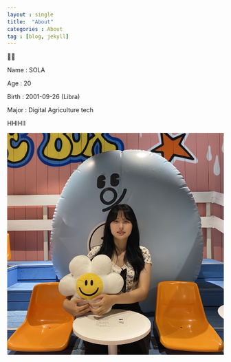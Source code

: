 ```yaml
---
layout : single
title:  "About"
categories : About
tag : [blog, jekyll]
---
```


🐰🐾

Name : SOLA

Age : 20

Birth : 2001-09-26 (Libra)

Major : Digital Agriculture tech

HHIHII



 ![KakaoTalk_20220727_122213935](/images/2022-07-22-first/KakaoTalk_20220727_122213935-16589145538261.jpg)
